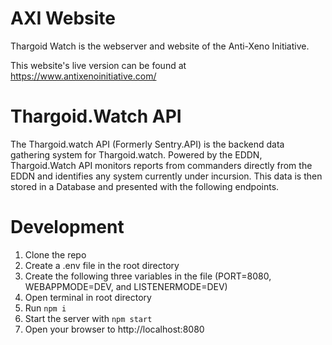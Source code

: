 # AXI Website

Thargoid Watch is the webserver and website of the Anti-Xeno Initiative.

This website's live version can be found at https://www.antixenoinitiative.com/

# Thargoid.Watch API

The Thargoid.watch API (Formerly Sentry.API) is the backend data gathering system for Thargoid.watch.
Powered by the EDDN, Thargoid.Watch API monitors reports from commanders directly from the EDDN and identifies any system currently under incursion. This data is then stored in a Database and presented with the following endpoints.

# Development

1. Clone the repo
2. Create a .env file in the root directory
3. Create the following three variables in the file (PORT=8080, WEBAPPMODE=DEV, and LISTENERMODE=DEV)
4. Open terminal in root directory
5. Run `npm i`
6. Start the server with `npm start`
7. Open your browser to http://localhost:8080
